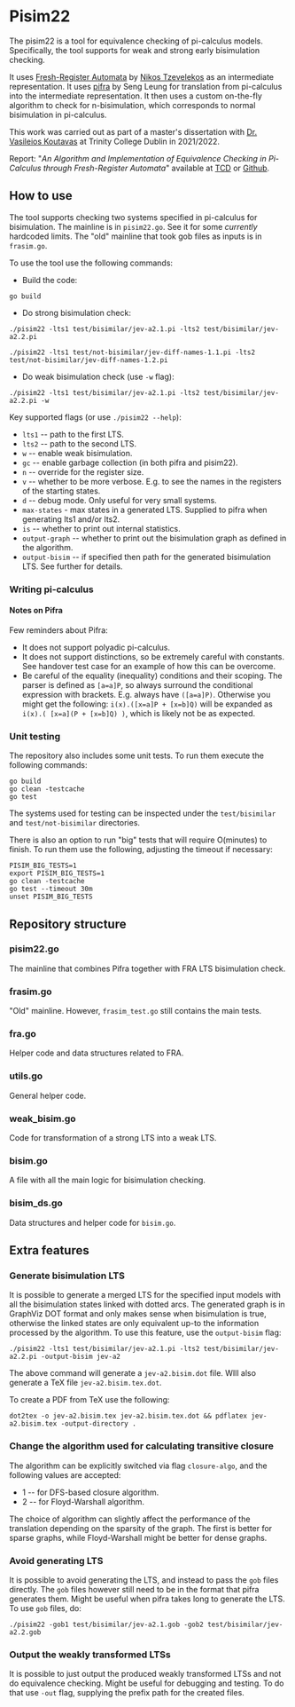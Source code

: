# Pisim22

The pisim22 is a tool for equivalence checking of pi-calculus models. Specifically, the tool supports for weak and strong early bisimulation checking. 

It uses [Fresh-Register Automata](http://www.cs.ox.ac.uk/people/nikos.tzevelekos/FRA_11.pdf) by [Nikos Tzevelekos](http://www.tzevelekos.org/) as an intermediate representation. It uses [pifra](https://github.com/sengleung/pifra) by Seng Leung for translation from pi-calculus into the intermediate representation. It then uses a custom on-the-fly algorithm to check for n-bisimulation, which corresponds to normal bisimulation in pi-calculus.

This work was carried out as part of a master's dissertation with [Dr. Vasileios Koutavas](https://www.scss.tcd.ie/Vasileios.Koutavas/) at Trinity College Dublin in 2021/2022.

Report: "*An Algorithm and Implementation of Equivalence Checking in Pi-Calculus through Fresh-Register Automata*" available at [TCD](https://www.scss.tcd.ie/publications/theses/diss/2022/TCD-SCSS-DISSERTATION-2022-006.pdf) or [Github](https://github.com/yungene/pisim22-dissertation-report).

## How to use

The tool supports checking two systems specified in pi-calculus for bisimulation. The mainline is in `pisim22.go`. See it for some _currently_ hardcoded limits. The "old" mainline that took gob files as inputs is in `frasim.go`.

To use the tool use the following commands:
- Build the code:
```
go build
```
- Do strong bisimulation check:
```
./pisim22 -lts1 test/bisimilar/jev-a2.1.pi -lts2 test/bisimilar/jev-a2.2.pi

./pisim22 -lts1 test/not-bisimilar/jev-diff-names-1.1.pi -lts2 test/not-bisimilar/jev-diff-names-1.2.pi 
```
- Do weak bisimulation check (use `-w` flag):
```
./pisim22 -lts1 test/bisimilar/jev-a2.1.pi -lts2 test/bisimilar/jev-a2.2.pi -w
```

Key supported flags (or use `./pisim22 --help`):
- `lts1` -- path to the first LTS.
- `lts2` -- path to the second LTS.
- `w` -- enable weak bisimulation.
- `gc` -- enable garbage collection (in both pifra and pisim22).
- `n` -- override for the register size.
- `v` -- whether to be more verbose. E.g. to see the names in the registers of the starting states.
- `d` -- debug mode. Only useful for very small systems.
- `max-states` - max states in a generated LTS. Supplied to pifra when generating lts1 and/or lts2.
- `is` -- whether to print out internal statistics.
- `output-graph` -- whether to print out the bisimulation graph as defined in the algorithm.
- `output-bisim` -- if specified then path for the generated bisimulation LTS. See further for details.

### Writing pi-calculus

#### Notes on Pifra

Few reminders about Pifra:
 - It does not support polyadic pi-calculus.
 - It does not support distinctions, so be extremely careful with constants. See handover test case for an example of how this can be overcome.
 - Be careful of the equality (inequality) conditions and their scoping. The parser is defined as `[a=a]P`, so always surround the conditional expression with brackets. E.g. always have `([a=a]P)`. Otherwise you might get the following: `i(x).([x=a]P + [x=b]Q)` will be expanded as `i(x).( [x=a](P + [x=b]Q) )`, which is likely not be as expected.

### Unit testing

The repository also includes some unit tests. To run them execute the following commands:
```
go build
go clean -testcache
go test
```

The systems used for testing can be inspected under the `test/bisimilar` and `test/not-bisimilar` directories.

There is also an option to run "big" tests that will require O(minutes) to finish. To run them use the following, adjusting the timeout if necessary:
```
PISIM_BIG_TESTS=1
export PISIM_BIG_TESTS=1
go clean -testcache
go test --timeout 30m
unset PISIM_BIG_TESTS
```

## Repository structure

### pisim22.go

The mainline that combines Pifra together with FRA LTS bisimulation check.

### frasim.go

"Old" mainline. However, `frasim_test.go` still contains the main tests.

### fra.go

Helper code and data structures related to FRA.

### utils.go

General helper code.

### weak_bisim.go

Code for transformation of a strong LTS into a weak LTS.

### bisim.go

A file with all the main logic for bisimulation checking.

### bisim_ds.go

Data structures and helper code for `bisim.go`.

## Extra features

### Generate bisimulation LTS

It is possible to generate a merged LTS for the specified input models with all the bisimulation states linked with dotted arcs. The generated graph is in GraphViz DOT format and only makes sense when bisimulation is true, otherwise the linked states are only equivalent up-to the information processed by the algorithm. To use this feature, use the `output-bisim` flag:

```
./pisim22 -lts1 test/bisimilar/jev-a2.1.pi -lts2 test/bisimilar/jev-a2.2.pi -output-bisim jev-a2
```

The above command will generate a `jev-a2.bisim.dot` file. WIll also generate a TeX file `jev-a2.bisim.tex.dot`.

To create a PDF from TeX use the following:
```
dot2tex -o jev-a2.bisim.tex jev-a2.bisim.tex.dot && pdflatex jev-a2.bisim.tex -output-directory .
```

### Change the algorithm used for calculating transitive closure

The algorithm can be explicitly switched via flag `closure-algo`, and the following values are accepted:

 - 1 -- for DFS-based closure algorithm.
 - 2 -- for Floyd-Warshall algorithm.

The choice of algorithm can slightly affect the performance of the translation depending on the sparsity of the graph. The first is better for sparse graphs, while Floyd-Warshall might be better for dense graphs.

### Avoid generating LTS

It is possible to avoid generating the LTS, and instead to pass the `gob` files directly. The `gob` files however still need to be in the format that pifra generates them. Might be useful when pifra takes long to generate the LTS. To use `gob` files, do:

```
./pisim22 -gob1 test/bisimilar/jev-a2.1.gob -gob2 test/bisimilar/jev-a2.2.gob
```

### Output the weakly transformed LTSs

It is possible to just output the produced weakly transformed LTSs and not do equivalence checking. Might be useful for debugging and testing. To do that use `-out` flag, supplying the prefix path for the created files.
